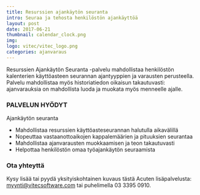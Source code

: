 ```yaml
---
title: Resurssien ajankäytön seuranta
intro: Seuraa ja tehosta henkilöstön ajankäyttöä
layout: post
date: 2017-06-21
thumbnail: calendar_clock.png
img: 
logo: vitec/vitec_logo.png
categories: ajanvaraus
---
```

Resurssien Ajankäytön Seuranta -palvelu mahdollistaa henkilöstön kalenterien käyttöasteen seurannan ajantyyppien ja varausten perusteella. 
Palvelu mahdollistaa myös historiatiedon oikaisun takautuvasti: ajanvarauksia on mahdollista luoda ja muokata myös menneelle ajalle.

### PALVELUN HYÖDYT

Ajankäytön seuranta

- Mahdollistaa resurssien käyttöasteseurannan halutulla aikavälillä
- Nopeuttaa vastaanottoaikojen kappalemäärien ja pituuksien seurantaa 
- Mahdollistaa ajanvarausten muokkaamisen ja teon takautuvasti
- Helpottaa henkilöstön omaa työajankäytön seuraamista

### Ota yhteyttä

Kysy lisää tai pyydä yksityiskohtainen kuvaus tästä Acuten lisäpalvelusta: 
[myynti@vitecsoftware.com](mailto://myynti@vitecsoftware.com) tai puhelimella 03 3395 0910.